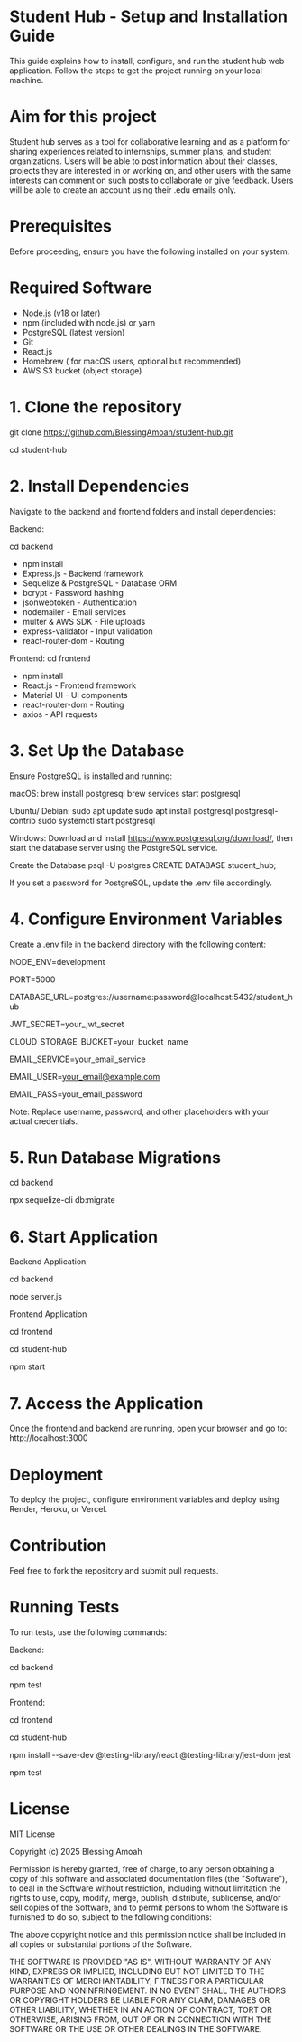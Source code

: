 # Student Hub - Setup and Installation Guide

This guide explains how to install, configure, and run the student hub web application. Follow the steps to get the project running on your local machine.

# Aim for this project
Student hub serves as a tool for collaborative learning and as a platform for sharing experiences related to internships, summer plans, and student organizations. Users will be able to post information about their classes, projects they are interested in or working on, and other users with the same interests can comment on such posts to collaborate or give feedback. Users will be able to create an account using their .edu emails only.

# Prerequisites

Before proceeding, ensure you have the following installed on your system:

# Required Software

- Node.js (v18 or later)
- npm (included with node.js) or yarn
- PostgreSQL (latest version)
- Git
- React.js
- Homebrew ( for macOS users, optional but recommended)
- AWS S3 bucket (object storage)

# 1. Clone the repository
git clone https://github.com/BlessingAmoah/student-hub.git

cd student-hub

# 2. Install Dependencies

Navigate to the backend and frontend folders and install dependencies:

Backend:

cd backend
- npm install
- Express.js - Backend framework
- Sequelize & PostgreSQL - Database ORM
- bcrypt - Password hashing
- jsonwebtoken - Authentication
- nodemailer - Email services
- multer & AWS SDK - File uploads
- express-validator - Input validation
- react-router-dom - Routing

Frontend:
cd frontend
- npm install
- React.js - Frontend framework
- Material UI - UI components
- react-router-dom - Routing
- axios - API requests

# 3. Set Up the Database

Ensure PostgreSQL is installed and running:

macOS:
brew install postgresql
brew services start postgresql

Ubuntu/ Debian:
sudo apt update
sudo apt install postgresql postgresql-contrib
sudo systemctl start postgresql

Windows:
Download and install https://www.postgresql.org/download/, then start the database server using the PostgreSQL service.

Create the Database
psql -U postgres
CREATE DATABASE student_hub;

If you set a password for PostgreSQL, update the .env file accordingly.

# 4. Configure Environment Variables

Create a .env file in the backend directory with the following content:

NODE_ENV=development

PORT=5000

DATABASE_URL=postgres://username:password@localhost:5432/student_hub

JWT_SECRET=your_jwt_secret

CLOUD_STORAGE_BUCKET=your_bucket_name

EMAIL_SERVICE=your_email_service

EMAIL_USER=your_email@example.com

EMAIL_PASS=your_email_password

Note: Replace username, password, and other placeholders with your actual credentials.

# 5. Run Database Migrations

cd backend

npx sequelize-cli db:migrate

# 6. Start Application

Backend Application

cd backend

node server.js

Frontend Application

cd frontend

cd student-hub

npm start

# 7. Access the Application

Once the frontend and backend are running, open your browser and go to:
http://localhost:3000

# Deployment
To deploy the project, configure environment variables and deploy using Render, Heroku, or Vercel.

# Contribution
Feel free to fork the repository and submit pull requests.

# Running Tests

To run tests, use the following commands:

Backend:

cd backend

npm test

Frontend:

cd frontend

cd student-hub

npm install --save-dev @testing-library/react @testing-library/jest-dom jest

npm test

# License

MIT License

Copyright (c) 2025 Blessing Amoah

Permission is hereby granted, free of charge, to any person obtaining a copy
of this software and associated documentation files (the "Software"), to deal
in the Software without restriction, including without limitation the rights
to use, copy, modify, merge, publish, distribute, sublicense, and/or sell
copies of the Software, and to permit persons to whom the Software is
furnished to do so, subject to the following conditions:

The above copyright notice and this permission notice shall be included in all
copies or substantial portions of the Software.

THE SOFTWARE IS PROVIDED "AS IS", WITHOUT WARRANTY OF ANY KIND, EXPRESS OR
IMPLIED, INCLUDING BUT NOT LIMITED TO THE WARRANTIES OF MERCHANTABILITY,
FITNESS FOR A PARTICULAR PURPOSE AND NONINFRINGEMENT. IN NO EVENT SHALL THE
AUTHORS OR COPYRIGHT HOLDERS BE LIABLE FOR ANY CLAIM, DAMAGES OR OTHER
LIABILITY, WHETHER IN AN ACTION OF CONTRACT, TORT OR OTHERWISE, ARISING FROM,
OUT OF OR IN CONNECTION WITH THE SOFTWARE OR THE USE OR OTHER DEALINGS IN THE
SOFTWARE.
